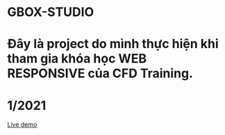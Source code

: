 # GBOX-STUDIO
# Đây là project do mình thực hiện khi tham gia khóa học WEB RESPONSIVE của CFD Training.
# 1/2021

[Live demo](https://project-gbox-studio.netlify.app/)

